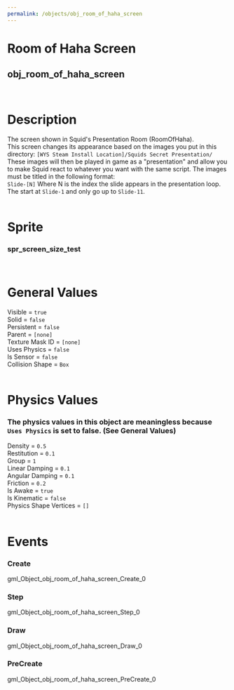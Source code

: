 ```yaml
---
permalink: /objects/obj_room_of_haha_screen
---
```

# Room of Haha Screen  
## obj_room_of_haha_screen  
&nbsp;  
# Description  
The screen shown in Squid's Presentation Room (RoomOfHaha).  
This screen changes its appearance based on the images you put in this directory:
`[WYS Steam Install Location]/Squids Secret Presentation/`  
These images will then be played in game as a "presentation" and allow you to make Squid react to whatever you want with the same script. 
The images must be titled in the following format:  
`Slide-[N]` Where N is the index the slide appears in the presentation loop.
The start at `Slide-1` and only go up to `Slide-11`.  
&nbsp;  
# Sprite  
### spr_screen_size_test  
&nbsp;  
# General Values  
Visible = `true`  
Solid = `false`  
Persistent = `false`  
Parent = `[none]`  
Texture Mask ID = `[none]`  
Uses Physics = `false`  
Is Sensor = `false`  
Collision Shape = `Box`  
&nbsp;
# Physics Values
### The physics values in this object are meaningless because `Uses Physics` is set to false. (See General Values)
Density = `0.5`  
Restitution = `0.1`  
Group = `1`  
Linear Damping = `0.1`  
Angular Damping = `0.1`  
Friction = `0.2`  
Is Awake = `true`  
Is Kinematic = `false`  
Physics Shape Vertices = `[]`  
&nbsp;
# Events
### Create  
gml_Object_obj_room_of_haha_screen_Create_0  
### Step
gml_Object_obj_room_of_haha_screen_Step_0  
### Draw
gml_Object_obj_room_of_haha_screen_Draw_0  
### PreCreate
gml_Object_obj_room_of_haha_screen_PreCreate_0  

  
